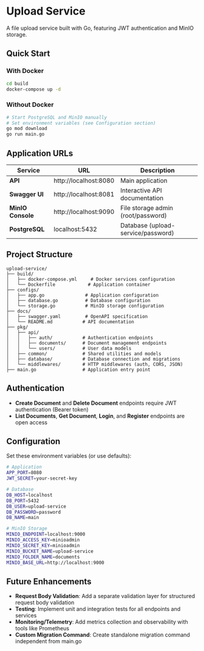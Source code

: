 # Upload Service

A file upload service built with Go, featuring JWT authentication and MinIO storage.

## Quick Start

### With Docker

```bash
cd build
docker-compose up -d
```

### Without Docker

```bash
# Start PostgreSQL and MinIO manually
# Set environment variables (see Configuration section)
go mod download
go run main.go
```

## Application URLs

| Service           | URL                   | Description                        |
| ----------------- | --------------------- | ---------------------------------- |
| **API**           | http://localhost:8080 | Main application                   |
| **Swagger UI**    | http://localhost:8081 | Interactive API documentation      |
| **MinIO Console** | http://localhost:9090 | File storage admin (root/password) |
| **PostgreSQL**    | localhost:5432        | Database (upload-service/password) |

## Project Structure

```
upload-service/
├── build/
│   ├── docker-compose.yml     # Docker services configuration
│   └── Dockerfile            # Application container
├── configs/
│   ├── app.go               # Application configuration
│   ├── database.go          # Database configuration
│   └── storage.go           # MinIO storage configuration
├── docs/
│   ├── swagger.yaml         # OpenAPI specification
│   └── README.md           # API documentation
├── pkg/
│   ├── api/
│   │   ├── auth/           # Authentication endpoints
│   │   ├── documents/      # Document management endpoints
│   │   └── users/          # User data models
│   ├── common/             # Shared utilities and models
│   ├── database/           # Database connection and migrations
│   └── middlewares/        # HTTP middlewares (auth, CORS, JSON)
├── main.go                 # Application entry point
```

## Authentication

- **Create Document** and **Delete Document** endpoints require JWT authentication (Bearer token)
- **List Documents**, **Get Document**, **Login**, and **Register** endpoints are open access

## Configuration

Set these environment variables (or use defaults):

```bash
# Application
APP_PORT=8080
JWT_SECRET=your-secret-key

# Database
DB_HOST=localhost
DB_PORT=5432
DB_USER=upload-service
DB_PASSWORD=password
DB_NAME=main

# MinIO Storage
MINIO_ENDPOINT=localhost:9000
MINIO_ACCESS_KEY=minioadmin
MINIO_SECRET_KEY=minioadmin
MINIO_BUCKET_NAME=upload-service
MINIO_FOLDER_NAME=documents
MINIO_BASE_URL=http://localhost:9000
```

## Future Enhancements

-   **Request Body Validation**: Add a separate validation layer for structured request body validation
-   **Testing**: Implement unit and integration tests for all endpoints and services
-   **Monitoring/Telemetry**: Add metrics collection and observability with tools like Prometheus
-   **Custom Migration Command**: Create standalone migration command independent from main.go
